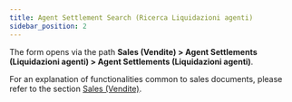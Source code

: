 ```yaml
---
title: Agent Settlement Search (Ricerca Liquidazioni agenti)
sidebar_position: 2
---
```


The form opens via the path **Sales (Vendite) > Agent Settlements (Liquidazioni agenti) > Agent Settlements (Liquidazioni agenti)**.

For an explanation of functionalities common to sales documents, please refer to the section [Sales (Vendite)](/docs/sales/sales-intro).